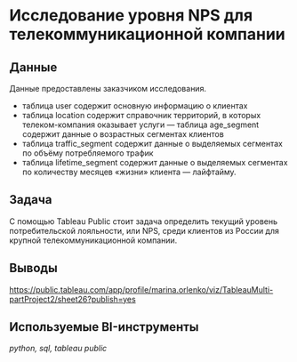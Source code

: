 # Исследование уровня NPS для телекоммуникационной компании

## Данные

Данные предоставлены заказчиком исследования.
- таблица user содержит основную информацию о клиентах
- таблица location содержит справочник территорий, в которых телеком-компания оказывает услуги
— таблица age_segment содержит данные о возрастных сегментах клиентов
- таблица traffic_segment  содержит данные о выделяемых сегментах по объёму потребляемого трафик
- таблица lifetime_segment содержит данные о выделяемых сегментах по количеству месяцев «жизни» клиента — лайфтайму.

## Задача

С помощью Tableau Public стоит задача определить текущий уровень потребительской лояльности, или NPS, среди клиентов из России для крупной телекоммуникационной компании. 

## Выводы

https://public.tableau.com/app/profile/marina.orlenko/viz/TableauMulti-partProject2/sheet26?publish=yes

## Используемые BI-инструменты
*python, sql, tableau public*
